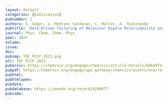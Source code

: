 ```yaml
---
layout: default
categories: [publication]
pubnumber: 2
authors: S. Góger, L. Medrano Sandonas, C. Müller, A. Tkatchenko
pubtitle: 'Data-Driven Tailoring of Molecular Dipole Polarizability and Frontier Orbital Energies in Chemical Compound Space'
journal: Phys. Chem. Chem. Phys.
year: 2023
volume:
issue:
doi:
pubimg: TOC_PCCP_2023.png
alt: TOC PCCP 2023
pubarxiv: https://chemrxiv.org/engage/chemrxiv/article-details/64649714f2112b41e9b2957e
pubpdf: https://chemrxiv.org/engage/api-gateway/chemrxiv/assets/orp/resource/item/64649714f2112b41e9b2957e/original/data-driven-tailoring-of-molecular-dipole-polarizability-and-frontier-orbital-energies-in-chemical-compound-space.pdf
pubhtml:
pubhtmlopen:
pubdata:
pubdatabase: https://zenodo.org/record/4288677
pubcode:
---
```


